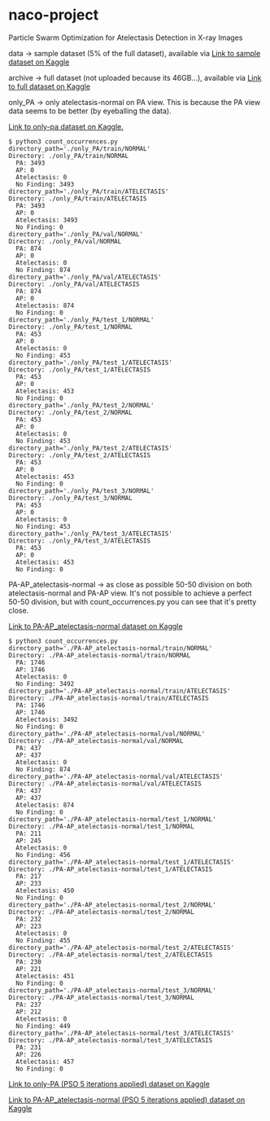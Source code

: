 # naco-project
Particle Swarm Optimization for Atelectasis Detection in X-ray Images

data -> sample dataset (5% of the full dataset), available via [Link to sample dataset on Kaggle](https://www.kaggle.com/datasets/nih-chest-xrays/sample)

archive -> full dataset (not uploaded because its 46GB...), available via [Link to full dataset on Kaggle](https://www.kaggle.com/datasets/nih-chest-xrays/data)

only_PA -> only atelectasis-normal on PA view. This is because the PA view data seems to be better (by eyeballing the data).

[Link to only-pa dataset on Kaggle.](https://www.kaggle.com/datasets/lisanneweidmann/only-pa)
```
$ python3 count_occurrences.py 
directory_path='./only_PA/train/NORMAL'
Directory: ./only_PA/train/NORMAL
  PA: 3493
  AP: 0
  Atelectasis: 0
  No Finding: 3493
directory_path='./only_PA/train/ATELECTASIS'
Directory: ./only_PA/train/ATELECTASIS
  PA: 3493
  AP: 0
  Atelectasis: 3493
  No Finding: 0
directory_path='./only_PA/val/NORMAL'
Directory: ./only_PA/val/NORMAL
  PA: 874
  AP: 0
  Atelectasis: 0
  No Finding: 874
directory_path='./only_PA/val/ATELECTASIS'
Directory: ./only_PA/val/ATELECTASIS
  PA: 874
  AP: 0
  Atelectasis: 874
  No Finding: 0
directory_path='./only_PA/test_1/NORMAL'
Directory: ./only_PA/test_1/NORMAL
  PA: 453
  AP: 0
  Atelectasis: 0
  No Finding: 453
directory_path='./only_PA/test_1/ATELECTASIS'
Directory: ./only_PA/test_1/ATELECTASIS
  PA: 453
  AP: 0
  Atelectasis: 453
  No Finding: 0
directory_path='./only_PA/test_2/NORMAL'
Directory: ./only_PA/test_2/NORMAL
  PA: 453
  AP: 0
  Atelectasis: 0
  No Finding: 453
directory_path='./only_PA/test_2/ATELECTASIS'
Directory: ./only_PA/test_2/ATELECTASIS
  PA: 453
  AP: 0
  Atelectasis: 453
  No Finding: 0
directory_path='./only_PA/test_3/NORMAL'
Directory: ./only_PA/test_3/NORMAL
  PA: 453
  AP: 0
  Atelectasis: 0
  No Finding: 453
directory_path='./only_PA/test_3/ATELECTASIS'
Directory: ./only_PA/test_3/ATELECTASIS
  PA: 453
  AP: 0
  Atelectasis: 453
  No Finding: 0
```

PA-AP_atelectasis-normal -> as close as possible 50-50 division on both atelectasis-normal and PA-AP view. It's not possible to achieve a perfect 50-50 division, but with count_occurrences.py you can see that it's pretty close.

[Link to PA-AP_atelectasis-normal dataset on Kaggle](https://www.kaggle.com/datasets/lisanneweidmann/pa-ap-atelectasis-normal)
```
$ python3 count_occurrences.py 
directory_path='./PA-AP_atelectasis-normal/train/NORMAL'
Directory: ./PA-AP_atelectasis-normal/train/NORMAL
  PA: 1746
  AP: 1746
  Atelectasis: 0
  No Finding: 3492
directory_path='./PA-AP_atelectasis-normal/train/ATELECTASIS'
Directory: ./PA-AP_atelectasis-normal/train/ATELECTASIS
  PA: 1746
  AP: 1746
  Atelectasis: 3492
  No Finding: 0
directory_path='./PA-AP_atelectasis-normal/val/NORMAL'
Directory: ./PA-AP_atelectasis-normal/val/NORMAL
  PA: 437
  AP: 437
  Atelectasis: 0
  No Finding: 874
directory_path='./PA-AP_atelectasis-normal/val/ATELECTASIS'
Directory: ./PA-AP_atelectasis-normal/val/ATELECTASIS
  PA: 437
  AP: 437
  Atelectasis: 874
  No Finding: 0
directory_path='./PA-AP_atelectasis-normal/test_1/NORMAL'
Directory: ./PA-AP_atelectasis-normal/test_1/NORMAL
  PA: 211
  AP: 245
  Atelectasis: 0
  No Finding: 456
directory_path='./PA-AP_atelectasis-normal/test_1/ATELECTASIS'
Directory: ./PA-AP_atelectasis-normal/test_1/ATELECTASIS
  PA: 217
  AP: 233
  Atelectasis: 450
  No Finding: 0
directory_path='./PA-AP_atelectasis-normal/test_2/NORMAL'
Directory: ./PA-AP_atelectasis-normal/test_2/NORMAL
  PA: 232
  AP: 223
  Atelectasis: 0
  No Finding: 455
directory_path='./PA-AP_atelectasis-normal/test_2/ATELECTASIS'
Directory: ./PA-AP_atelectasis-normal/test_2/ATELECTASIS
  PA: 230
  AP: 221
  Atelectasis: 451
  No Finding: 0
directory_path='./PA-AP_atelectasis-normal/test_3/NORMAL'
Directory: ./PA-AP_atelectasis-normal/test_3/NORMAL
  PA: 237
  AP: 212
  Atelectasis: 0
  No Finding: 449
directory_path='./PA-AP_atelectasis-normal/test_3/ATELECTASIS'
Directory: ./PA-AP_atelectasis-normal/test_3/ATELECTASIS
  PA: 231
  AP: 226
  Atelectasis: 457
  No Finding: 0
```

[Link to only-PA (PSO 5 iterations applied) dataset on Kaggle]( https://www.kaggle.com/datasets/lisanneweidmann/only-pa-pso5)

[Link to PA-AP_atelectasis-normal (PSO 5 iterations applied) dataset on Kaggle](https://www.kaggle.com/datasets/lisanneweidmann/pa-ap-atelectasis-normal-pso5)


